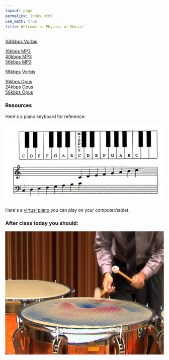 ```yaml
---
layout: page 
permalink: index.html
use_math: true
title: Welcome to Physics of Music!
---
```


<a href="EU-anthem.ogg">160kbps Vorbis</a><br>

<a href="EU-anthem-16kbps.mp3">16kbps MP3</a><br>
<a href="EU-anthem-40kbps.mp3">40kbps MP3</a><br>
<a href="EU-anthem-56kbps.mp3">56kbps MP3</a><br>

<a href="EU-anthem-quality0.ogg">56kbps Vorbis</a><br>

<a href="EU-anthem-16kbps.opus">16kbps Opus</a><br>
<a href="EU-anthem-24kbps.opus">24kbps Opus</a><br>
<a href="EU-anthem-56kbps.opus">56kbps Opus</a><br>

### Resources

Here's a piano keyboard for reference:

<img src="piano_keyboard_picture.jpg">

Here's a <a href="https://www.onlinepianist.com/virtual-piano">virtual piano</a> you can play on your computer/tablet.


### After class today you should:



<center><img src="timpanist.jpg"></center>

